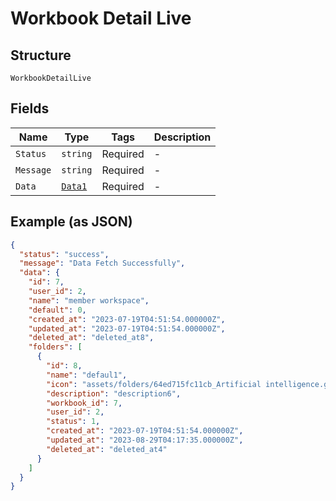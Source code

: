 
# Workbook Detail Live

## Structure

`WorkbookDetailLive`

## Fields

| Name | Type | Tags | Description |
|  --- | --- | --- | --- |
| `Status` | `string` | Required | - |
| `Message` | `string` | Required | - |
| `Data` | [`Data1`](../../doc/models/data-1.md) | Required | - |

## Example (as JSON)

```json
{
  "status": "success",
  "message": "Data Fetch Successfully",
  "data": {
    "id": 7,
    "user_id": 2,
    "name": "member workspace",
    "default": 0,
    "created_at": "2023-07-19T04:51:54.000000Z",
    "updated_at": "2023-07-19T04:51:54.000000Z",
    "deleted_at": "deleted_at8",
    "folders": [
      {
        "id": 8,
        "name": "defaul1",
        "icon": "assets/folders/64ed715fc11cb_Artificial intelligence.gif",
        "description": "description6",
        "workbook_id": 7,
        "user_id": 2,
        "status": 1,
        "created_at": "2023-07-19T04:51:54.000000Z",
        "updated_at": "2023-08-29T04:17:35.000000Z",
        "deleted_at": "deleted_at4"
      }
    ]
  }
}
```

